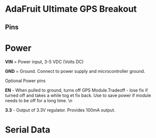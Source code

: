 # AdaFruit Ultimate GPS Breakout
## Pins
# Power
**VIN** = Power input, 3-5 VDC (Volts DC)

**GND** = Ground. Connect to power supply and microcontroller ground.

Optional Power pins

**EN** - When pulled to ground, turns off GPS Module.Tradeoff - lose fix if turned off and takes a while tog et fix back. Use to save power if module needs to be off for a long time. \n

**3.3** - Output of 3.3V regulator. Provides 100mA output.

# Serial Data

